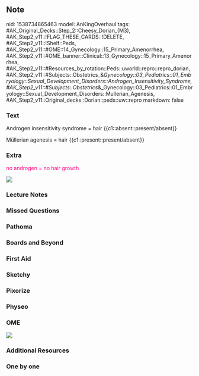 ## Note
nid: 1538734865463
model: AnKingOverhaul
tags: #AK_Original_Decks::Step_2::Cheesy_Dorian_(M3), #AK_Step2_v11::!FLAG_THESE_CARDS::!DELETE, #AK_Step2_v11::!Shelf::Peds, #AK_Step2_v11::#OME::14_Gynecology::15_Primary_Amenorrhea, #AK_Step2_v11::#OME_banner::Clinical::13_Gynecology::15_Primary_Amenorrhea, #AK_Step2_v11::#Resources_by_rotation::Peds::uworld::repro::repro_dorian, #AK_Step2_v11::#Subjects::Obstetrics_&_Gynecology::03_Pediatrics::01_Embryology::Sexual_Development_Disorders::Androgen_Insensitivity_Syndrome, #AK_Step2_v11::#Subjects::Obstetrics_&_Gynecology::03_Pediatrics::01_Embryology::Sexual_Development_Disorders::Mullerian_Agenesis, #AK_Step2_v11::Original_decks::Dorian::peds::uw::repro
markdown: false

### Text
Androgen insensitivity syndrome = hair
{{c1::absent::present/absent}}
<div>
  Müllerian agenesis = hair {{c1::present::present/absent}}
</div>

### Extra
<font color="#FC0280">no androgen = no hair growth</font>
<div><img src="chart%20(1).png"></div>

### Lecture Notes


### Missed Questions


### Pathoma


### Boards and Beyond


### First Aid


### Sketchy


### Pixorize


### Physeo


### OME
<div class="ome-widget">
  <a href=
  "https://onlinemeded.org/spa/gynecology/primary-amenorrhea/acquire?ref=anki">
  <img src="_OME_AnkiFlashcards_Lesson_6.png"></a>
</div>

### Additional Resources


### One by one

